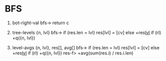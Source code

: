 # BFS
1. bot-right-val
  bfs-> return c 

2. tree-levels
  {n, lvl}
  bfs->
    if (res.len = lvl) res[lvl] = [cv] else +res[lvl](cv)
    if (rl) +q({n, lvl})

3. level-avgs
  {n, lvl}, res[], avg[]
  bfs->
    if (res.len = lvl) res[lvl] = [cv] else +res[lvl](cv)
    if (rl) +q({n, lvl})
  res-f>
    +avg(sum(res.i) / res.i.len)


